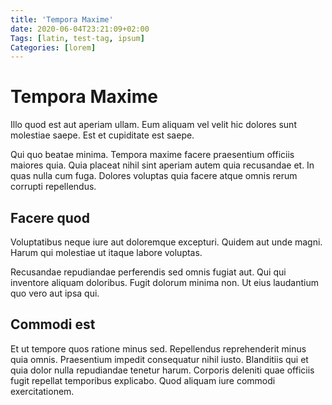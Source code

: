 ```yaml
---
title: 'Tempora Maxime'
date: 2020-06-04T23:21:09+02:00
Tags: [latin, test-tag, ipsum]
Categories: [lorem]
---
```


# Tempora Maxime

Illo quod est aut aperiam ullam. Eum aliquam vel velit hic dolores sunt
molestiae saepe. Est et cupiditate est saepe.

Qui quo beatae minima. Tempora maxime facere praesentium officiis maiores quia.
Quia placeat nihil sint aperiam autem quia recusandae et. In quas nulla cum
fuga. Dolores voluptas quia facere atque omnis rerum corrupti repellendus.

## Facere quod 

Voluptatibus neque iure aut doloremque excepturi. Quidem aut unde
magni. Harum qui molestiae ut itaque labore voluptas.

Recusandae repudiandae perferendis sed omnis fugiat aut. Qui qui inventore
aliquam doloribus. Fugit dolorum minima non. Ut eius laudantium quo vero aut
ipsa qui.

## Commodi est 

Et ut tempore quos ratione minus sed. Repellendus reprehenderit
minus quia omnis. Praesentium impedit consequatur nihil iusto. Blanditiis qui et
quia dolor nulla repudiandae tenetur harum. Corporis deleniti quae officiis
fugit repellat temporibus explicabo. Quod aliquam iure commodi exercitationem.
